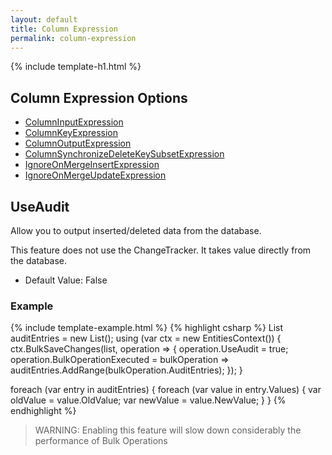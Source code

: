 ```yaml
---
layout: default
title: Column Expression
permalink: column-expression
---
```


{% include template-h1.html %}

## Column Expression Options
- [ColumnInputExpression](#columninputexpression)
- [ColumnKeyExpression](#columnkeyexpression)
- [ColumnOutputExpression](#columnoutputexpression)
- [ColumnSynchronizeDeleteKeySubsetExpression](#columnsynchronizedeletekeysubsetexpression)
- [IgnoreOnMergeInsertExpression](#ignoreonmergeinsertexpression)
- [IgnoreOnMergeUpdateExpression](#ignoreonmergeupdatexpression)

## UseAudit
Allow you to output inserted/deleted data from the database.

This feature does not use the ChangeTracker. It takes value directly from the database.

- Default Value: False

### Example
{% include template-example.html %} 
{% highlight csharp %}
List<AuditEntry> auditEntries = new List<AuditEntry>();
using (var ctx = new EntitiesContext())
{
    ctx.BulkSaveChanges(list, operation =>
    {
        operation.UseAudit = true;
        operation.BulkOperationExecuted = bulkOperation => auditEntries.AddRange(bulkOperation.AuditEntries);
    });
}

foreach (var entry in auditEntries)
{
    foreach (var value in entry.Values)
    {
        var oldValue = value.OldValue;
        var newValue = value.NewValue;
    }
}
{% endhighlight %}

> WARNING: Enabling this feature will slow down considerably the performance of Bulk Operations
